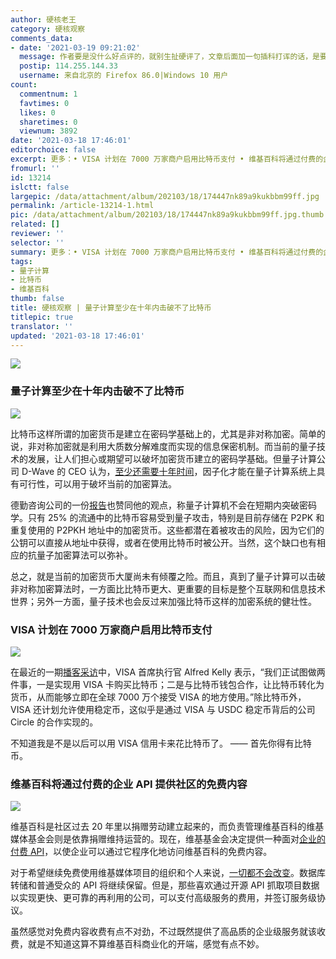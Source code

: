 ```yaml
---
author: 硬核老王
category: 硬核观察
comments_data:
- date: '2021-03-19 09:21:02'
  message: 作者要是没什么好点评的，就别生扯硬评了，文章后面加一句插科打诨的话，是要让人感受作者的幽默吗
  postip: 114.255.144.33
  username: 来自北京的 Firefox 86.0|Windows 10 用户
count:
  commentnum: 1
  favtimes: 0
  likes: 0
  sharetimes: 0
  viewnum: 3892
date: '2021-03-18 17:46:01'
editorchoice: false
excerpt: 更多：• VISA 计划在 7000 万家商户启用比特币支付 • 维基百科将通过付费的企业 API 提供社区的免费内容
fromurl: ''
id: 13214
islctt: false
largepic: /data/attachment/album/202103/18/174447nk89a9kukbbm99ff.jpg
permalink: /article-13214-1.html
pic: /data/attachment/album/202103/18/174447nk89a9kukbbm99ff.jpg.thumb.jpg
related: []
reviewer: ''
selector: ''
summary: 更多：• VISA 计划在 7000 万家商户启用比特币支付 • 维基百科将通过付费的企业 API 提供社区的免费内容
tags:
- 量子计算
- 比特币
- 维基百科
thumb: false
title: 硬核观察 | 量子计算至少在十年内击破不了比特币
titlepic: true
translator: ''
updated: '2021-03-18 17:46:01'
---
```


![](/data/attachment/album/202103/18/174447nk89a9kukbbm99ff.jpg)


### 量子计算至少在十年内击破不了比特币


![](/data/attachment/album/202103/18/174501ifvz8yh7tftq4xvb.jpg)


比特币这样所谓的加密货币是建立在密码学基础上的，尤其是非对称加密。简单的说，非对称加密就是利用大质数分解难度而实现的信息保密机制。而当前的量子技术的发展，让人们担心或期望可以破坏加密货币建立的密码学基础。但量子计算公司 D-Wave 的 CEO 认为，[至少还需要十年时间](https://www.zdnet.com/article/quantum-computing-breaking-into-real-world-biz-but-not-yet-into-cryptography/)，因子化才能在量子计算系统上具有可行性，可以用于破坏当前的加密算法。


德勤咨询公司的一份[报告](https://www2.deloitte.com/nl/nl/pages/innovatie/artikelen/quantum-computers-and-their-impact-on-cyber-security.html)也赞同他的观点，称量子计算机不会在短期内突破密码学。只有 25% 的流通中的比特币容易受到量子攻击，特别是目前存储在 P2PK 和重复使用的 P2PKH 地址中的加密货币。这些都潜在着被攻击的风险，因为它们的公钥可以直接从地址中获得，或者在使用比特币时被公开。当然，这个缺口也有相应的抗量子加密算法可以弥补。


总之，就是当前的加密货币大厦尚未有倾覆之险。而且，真到了量子计算可以击破非对称加密算法时，一方面比比特币更大、更重要的目标是整个互联网和信息技术世界；另外一方面，量子技术也会反过来加强比特币这样的加密系统的健壮性。 


### VISA 计划在 7000 万家商户启用比特币支付


![](/data/attachment/album/202103/18/174514tipowbpx5ix3off3.jpg)


在最近的一期[播客采访](https://podcasts.apple.com/us/podcast/will-bitcoin-disrupt-visas-business/id1501891506?i=1000513214346)中，VISA 首席执行官 Alfred Kelly 表示，“我们正试图做两件事，一是实现用 VISA 卡购买比特币；二是与比特币钱包合作，让比特币转化为货币，从而能够立即在全球 7000 万个接受 VISA 的地方使用。”除比特币外，VISA 还计划允许使用稳定币，这似乎是通过 VISA 与 USDC 稳定币背后的公司 Circle 的合作实现的。


不知道我是不是以后可以用 VISA 信用卡来花比特币了。 —— 首先你得有比特币。


### 维基百科将通过付费的企业 API 提供社区的免费内容


![](/data/attachment/album/202103/18/174527y1gz1mwg8cnapjgr.jpg)


维基百科是社区过去 20 年里以捐赠劳动建立起来的，而负责管理维基百科的维基媒体基金会则是依靠捐赠维持运营的。现在，维基基金会决定提供一种面对[企业的付费 API](https://enterprise.wikimedia.com/)，以使企业可以通过它程序化地访问维基百科的免费内容。


对于希望继续免费使用维基媒体项目的组织和个人来说，[一切都不会改变](https://www.theregister.com/2021/03/17/wikimedia_enterprise_api/)。数据库转储和普通受众的 API 将继续保留。但是，那些喜欢通过开源 API 抓取项目数据以实现更快、更可靠的再利用的公司，可以支付高级服务的费用，并签订服务级协议。


虽然感觉对免费内容收费有点不对劲，不过既然提供了高品质的企业级服务就该收费，就是不知道这算不算维基百科商业化的开端，感觉有点不妙。